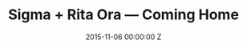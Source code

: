 ---
title: Sigma + Rita Ora — Coming Home
date: 2015-11-06 00:00:00 Z
categories:
- promo
position: 16
is-front: true
image: "/uploads/sigma-rita-ora-coming-home.jpg"
vimeo: 144877063
director: Georgia Hudson
production-company: Agile Films
camera: Arri Alexa 4:3 with Kowa Anamorphic's
layout: project
---